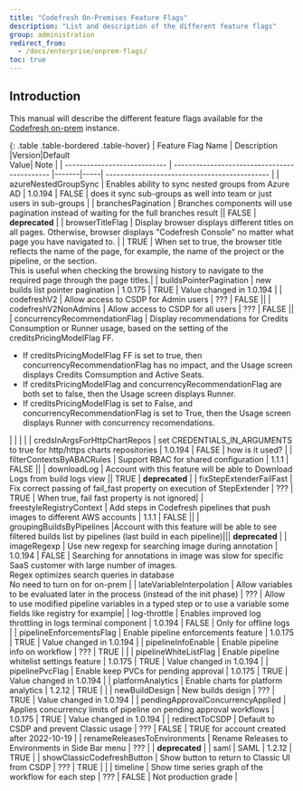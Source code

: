 ```yaml
---
title: "Codefresh On-Premises Feature Flags"
description: "List and description of the different feature flags"
group: administration
redirect_from:
  - /docs/enterprise/onprem-flags/
toc: true
---
```


## Introduction

This manual will describe the different feature flags available for the [Codefresh on-prem](codefresh-on-prem.md) instance.

{: .table .table-bordered .table-hover}
| Feature Flag Name            | Description                                  |Version|Default<br>Value|                   Note                 |
| ---------------------------- | -------------------------------------------- |-------|-----| --------------------------------------------- |
| azureNestedGroupSync | Enables ability to sync nested groups from Azure AD | 1.0.194 | FALSE | does it sync sub-groups as well into team or just users in sub-groups |
| branchesPagination | Branches components will use pagination instead of waiting for the full branches result || FALSE | **deprecated** | 
| browserTitleFlag | Display browser displays different titles on all pages. Otherwise, browser displays "Codefresh Console" no matter what page you have navigated to. | | TRUE | When set to true, the browser title reflects the name of the page, for example, the name of the project or the pipeline, or the section. <br>This is useful when checking the browsing history to navigate to the required page through the page titles.|
| buildsPointerPagination | new builds list pointer pagination | 1.0.175 | TRUE | Value changed in 1.0.194 |
| codefreshV2 | Allow access to CSDP for Admin users | ??? | FALSE ||
| codefreshV2NonAdmins | Allow access to CSDP for all users | ??? | FALSE ||
| concurrencyRecommendationFlag | Display recommendations for Credits Consumption or Runner usage, based on the setting of the creditsPricingModelFlag FF.<ul><li>If creditsPricingModelFlag FF is set to true, then concurrencyRecommendationFlag has no impact, and the Usage screen displays Credits Comsumption and Active Seats.</li><li>If creditsPricingModelFlag and concurrencyRecommendationFlag are both set to false, then the Usage screen displays Runner.</li><li>If creditsPricingModelFlag is set to False, and concurrencyRecommendationFlag is set to True, then the Usage screen displays Runner with concurrency recomendations.</li></ul> | | | |
| credsInArgsForHttpChartRepos | set CREDENTIALS_IN_ARGUMENTS to true for http/https charts repositories | 1.0.194 | FALSE | how is it used? |
| filterContextsByABACRules | Support RBAC for shared configuration | 1.1.1 | FALSE ||
| downloadLog | Account with this feature will be able to Download Logs from build logs view || TRUE | **deprecated** | 
| fixStepExtenderFailFast | Fix correct passing of fail_fast property on execution of StepExtender | ??? | TRUE | When true, fail fast property is not ignored| 
| freestyleRegistryContext | Add steps in Codefresh pipelines that push images to different AWS accounts | 1.1.1 | FALSE ||
| groupingBuildsByPipelines |Account with this feature will be able to see filtered builds list by pipelines (last build in each pipeline)||| **deprecated** | 
| imageRegexp | Use new regexp for searching image during annotation | 1.0.194 | FALSE | Searching for annotations in image was slow for specific SaaS customer with large number of images. <br> Regex optimizes search queries in database<br>No need to turn on for on-prem |
| lateVariableInterpolation | Allow variables to be evaluated later in the process (instead of the init phase) | ??? | Allow to use modified pipeline variables in a typed step or to use a variable some fields like registry for example|
| log-throttle | Enables improved log throttling in logs terminal component | 1.0.194 | FALSE | Only for offline logs |
| pipelineEnforcementsFlag | Enable pipeline enforcements feature | 1.0.175 | TRUE | Value changed in 1.0.194 |
| pipelineInfoEnable | Enable pipeline info on workflow | ??? | TRUE | |
| pipelineWhiteListFlag | Enable pipeline whitelist settings feature | 1.0.175 | TRUE | Value changed in 1.0.194 |
| pipelinePvcFlag | Enable keep PVCs for pending approval | 1.0.175 | TRUE | Value changed in 1.0.194 |
| platformAnalytics | Enable charts for platform analytics | 1.2.12 | TRUE | |
| newBuildDesign | New builds design |  ??? | TRUE | Value changed in 1.0.194 |
| pendingApprovalConcurrencyApplied | Applies concurrency limits of pipeline on pending approval workflows | 1.0.175 | TRUE | Value changed in 1.0.194 |
| redirectToCSDP | Default to CSDP and prevent Classic usage | ??? | FALSE | TRUE for account created after 2022-10-19 |
| renameReleasesToEnvironments | Rename Releases to Environments in Side Bar menu | ??? | | **deprecated** |
| saml | SAML | 1.2.12 | TRUE |
| showClassicCodefreshButton | Show button to return to Classic UI from CSDP | ??? | TRUE | |
| timeline | Show time series graph of the workflow for each step | ??? | FALSE | Not production grade |

